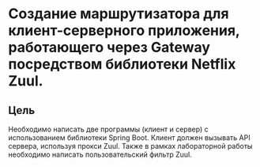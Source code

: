 #   Создание маршрутизатора для клиент-серверного приложения, работающего через Gateway посредством библиотеки Netflix Zuul.
## Цель

Необходимо написать две программы (клиент и сервер) с использованием библиотеки
Spring Boot. Клиент должен вызывать API сервера, используя прокси Zuul. Также в рамках
лабораторной работы необходимо написать пользовательский фильтр Zuul.